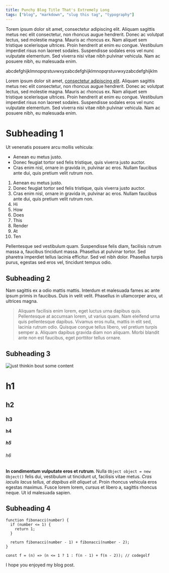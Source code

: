 ```yaml
---
title: Punchy Blog Title That's Extremely Long
tags: ["blog", "markdown", "slug this tag", "typography"]
---
```


Torem ipsum dolor sit amet, consectetur adipiscing elit. Aliquam sagittis metus nec elit consectetur, non rhoncus augue hendrerit. Donec ac volutpat lectus, sed molestie magna. Mauris ac rhoncus ex. Nam aliquet sem tristique scelerisque ultrices. Proin hendrerit at enim eu congue. Vestibulum imperdiet risus non laoreet sodales. Suspendisse sodales eros vel nunc vulputate elementum. Sed viverra nisi vitae nibh pulvinar vehicula. Nam ac posuere nibh, eu malesuada enim.

<!-- excerpt -->

abcdefghijklmnopqrstuvwxyzabcdefghijklmnopqrstuvwxyzabcdefghijklm

Lorem ipsum dolor sit amet, [consectetur adipiscing elit](http://www.google.com). Aliquam sagittis metus nec elit consectetur, non rhoncus augue hendrerit. Donec ac volutpat lectus, sed molestie magna. Mauris ac rhoncus ex. Nam aliquet sem tristique scelerisque ultrices. Proin hendrerit at enim eu congue. Vestibulum imperdiet risus non laoreet sodales. Suspendisse sodales eros vel nunc vulputate elementum. Sed viverra nisi vitae nibh pulvinar vehicula. Nam ac posuere nibh, eu malesuada enim.

# Subheading 1

Ut venenatis posuere arcu mollis vehicula:

- Aenean eu metus justo.
- Donec feugiat tortor sed felis tristique, quis viverra justo auctor.
- Cras enim nisl, ornare in gravida in, pulvinar ac eros. Nullam faucibus ante dui, quis pretium velit rutrum non.

1. Aenean eu metus justo.
2. Donec feugiat tortor sed felis tristique, quis viverra justo auctor.
3. Cras enim nisl, ornare in gravida in, pulvinar ac eros. Nullam faucibus ante dui, quis pretium velit rutrum non.
4. Hi
5. How
6. Does
7. This
8. Render
9. At
10. Ten

Pellentesque sed vestibulum quam. Suspendisse felis diam, facilisis rutrum massa a, faucibus tincidunt massa. Phasellus at pulvinar tortor. Sed pharetra imperdiet tellus lacinia efficitur. Sed vel nibh dolor. Phasellus turpis purus, egestas sed eros vel, tincidunt tempus odio.

## Subheading 2

Nam sagittis ex a odio mattis mattis. Interdum et malesuada fames ac ante ipsum primis in faucibus. Duis in velit velit. Phasellus in ullamcorper arcu, ut ultrices magna.

> Aliquam facilisis enim lorem, eget luctus urna dapibus quis. Pellentesque at accumsan lorem, ut varius quam. Nam eleifend urna quis pellentesque dapibus. Vivamus eros nulla, mattis in elit sed, lacinia rutrum odio. Quisque congue tellus libero, vel pretium turpis semper a. Aliquam dapibus gravida diam non aliquam. Morbi blandit ante non est faucibus, eget porttitor tellus ornare.

## Subheading 3

<img alt="just thinkin bout some content" src="https://images.unsplash.com/photo-1557804506-669a67965ba0?ixlib=rb-1.2.1&ixid=MXwxMjA3fDB8MHxwaG90by1wYWdlfHx8fGVufDB8fHw%3D&auto=format&fit=crop&w=2167&q=80" />

# h1

## h2

### h3

#### h4

##### h5

###### h6

**In condimentum vulputate eros et rutrum**. Nulla `Object object = new Object()` felis dui, vestibulum ut tincidunt ut, facilisis vitae metus. _Cras iaculis lacus tellus, at dapibus elit aliquet ut_. Proin rhoncus vehicula eros egestas maximus. Fusce lorem lorem, cursus et libero a, sagittis rhoncus neque. Ut id malesuada sapien.

## Subheading 4

```js/1-3,5
function fibonacci(number) {
  if (number <= 1) {
    return 1;
  }

  return fibonacci(number - 1) + fibonacci(number - 2);
}

const f = (n) => (n <= 1 ? 1 : f(n - 1) + f(n - 2)); // codegolf
```

I hope you enjoyed my blog post.
